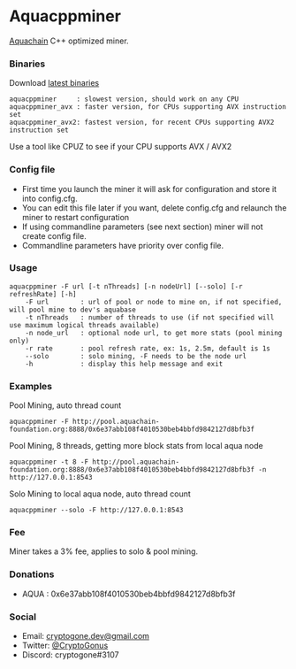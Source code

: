 # Aquacppminer
[Aquachain](https://aquachain.github.io/) C++ optimized miner.

### Binaries
Download [latest binaries](https://bitbucket.org/cryptogone/aquacppminer/downloads)

    aquacppminer     : slowest version, should work on any CPU
    aquacppminer_avx : faster version, for CPUs supporting AVX instruction set
    aquacppminer_avx2: fastest version, for recent CPUs supporting AVX2 instruction set

Use a tool like CPUZ to see if your CPU supports AVX / AVX2

### Config file
* First time you launch the miner it will ask for configuration and store it into config.cfg. 
* You can edit this file later if you want, delete config.cfg and relaunch the miner to restart configuration
* If using commandline parameters (see next section) miner will not create config file.
* Commandline parameters have priority over config file.

### Usage
    aquacppminer -F url [-t nThreads] [-n nodeUrl] [--solo] [-r refreshRate] [-h]
        -F url        : url of pool or node to mine on, if not specified, will pool mine to dev's aquabase
        -t nThreads   : number of threads to use (if not specified will use maximum logical threads available)
        -n node_url   : optional node url, to get more stats (pool mining only)
        -r rate       : pool refresh rate, ex: 1s, 2.5m, default is 1s
        --solo        : solo mining, -F needs to be the node url
        -h            : display this help message and exit

### Examples

Pool Mining, auto thread count

    aquacppminer -F http://pool.aquachain-foundation.org:8888/0x6e37abb108f4010530beb4bbfd9842127d8bfb3f

Pool Mining, 8 threads, getting more block stats from local aqua node

    aquacppminer -t 8 -F http://pool.aquachain-foundation.org:8888/0x6e37abb108f4010530beb4bbfd9842127d8bfb3f -n http://127.0.0.1:8543

Solo Mining to local aqua node, auto thread count

    aquacppminer --solo -F http://127.0.0.1:8543

### Fee
Miner takes a 3% fee, applies to solo & pool mining.

### Donations
* AQUA : 0x6e37abb108f4010530beb4bbfd9842127d8bfb3f

### Social
* Email: cryptogone.dev@gmail.com
* Twitter: [@CryptoGonus](https://twitter.com/CryptoGonus)
* Discord: cryptogone#3107
